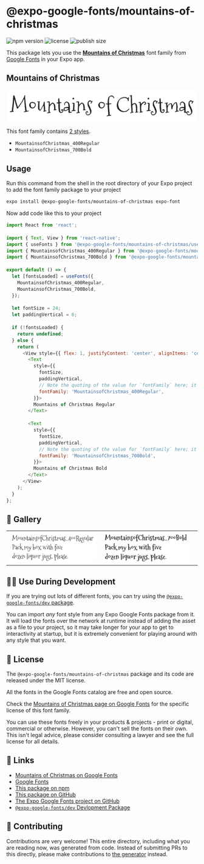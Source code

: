# @expo-google-fonts/mountains-of-christmas

![npm version](https://flat.badgen.net/npm/v/@expo-google-fonts/mountains-of-christmas)
![license](https://flat.badgen.net/github/license/expo/google-fonts)
![publish size](https://flat.badgen.net/packagephobia/install/@expo-google-fonts/mountains-of-christmas)

This package lets you use the [**Mountains of Christmas**](https://fonts.google.com/specimen/Mountains+of+Christmas) font family from [Google Fonts](https://fonts.google.com/) in your Expo app.

## Mountains of Christmas

![Mountains of Christmas](./font-family.png)

This font family contains [2 styles](#-gallery).

- `MountainsofChristmas_400Regular`
- `MountainsofChristmas_700Bold`

## Usage

Run this command from the shell in the root directory of your Expo project to add the font family package to your project
```sh
expo install @expo-google-fonts/mountains-of-christmas expo-font
```

Now add code like this to your project
```js
import React from 'react';

import { Text, View } from 'react-native';
import { useFonts } from '@expo-google-fonts/mountains-of-christmas/useFonts';
import { MountainsofChristmas_400Regular } from '@expo-google-fonts/mountains-of-christmas/400Regular';
import { MountainsofChristmas_700Bold } from '@expo-google-fonts/mountains-of-christmas/700Bold';

export default () => {
  let [fontsLoaded] = useFonts({
    MountainsofChristmas_400Regular,
    MountainsofChristmas_700Bold,
  });

  let fontSize = 24;
  let paddingVertical = 6;

  if (!fontsLoaded) {
    return undefined;
  } else {
    return (
      <View style={{ flex: 1, justifyContent: 'center', alignItems: 'center' }}>
        <Text
          style={{
            fontSize,
            paddingVertical,
            // Note the quoting of the value for `fontFamily` here; it expects a string!
            fontFamily: 'MountainsofChristmas_400Regular',
          }}>
          Mountains of Christmas Regular
        </Text>

        <Text
          style={{
            fontSize,
            paddingVertical,
            // Note the quoting of the value for `fontFamily` here; it expects a string!
            fontFamily: 'MountainsofChristmas_700Bold',
          }}>
          Mountains of Christmas Bold
        </Text>
      </View>
    );
  }
};

```

## 🔡 Gallery


||||
|-|-|-|
|![MountainsofChristmas_400Regular](./MountainsofChristmas_400Regular.ttf.png)|![MountainsofChristmas_700Bold](./MountainsofChristmas_700Bold.ttf.png)|||


## 👩‍💻 Use During Development

If you are trying out lots of different fonts, you can try using the [`@expo-google-fonts/dev` package](https://github.com/expo/google-fonts/tree/master/font-packages/dev#readme).

You can import *any* font style from any Expo Google Fonts package from it. It will load the fonts
over the network at runtime instead of adding the asset as a file to your project, so it may take longer
for your app to get to interactivity at startup, but it is extremely convenient
for playing around with any style that you want.

## 📖 License

The `@expo-google-fonts/mountains-of-christmas` package and its code are released under the MIT license.

All the fonts in the Google Fonts catalog are free and open source.

Check the [Mountains of Christmas page on Google Fonts](https://fonts.google.com/specimen/Mountains+of+Christmas) for the specific license of this font family.

You can use these fonts freely in your products & projects - print or digital, commercial or otherwise. However, you can't sell the fonts on their own. This isn't legal advice, please consider consulting a lawyer and see the full license for all details.

## 🔗 Links

- [Mountains of Christmas on Google Fonts](https://fonts.google.com/specimen/Mountains+of+Christmas)
- [Google Fonts](https://fonts.google.com/)
- [This package on npm](https://www.npmjs.com/package/@expo-google-fonts/mountains-of-christmas)
- [This package on GitHub](https://github.com/expo/google-fonts/tree/master/font-packages/mountains-of-christmas)
- [The Expo Google Fonts project on GitHub](https://github.com/expo/google-fonts)
- [`@expo-google-fonts/dev` Devlopment Package](https://github.com/expo/google-fonts/tree/master/font-packages/dev)

## 🤝 Contributing

Contributions are very welcome! This entire directory, including what you are reading now, was generated from code. Instead of submitting PRs to this directly, please make contributions to [the generator](https://github.com/expo/google-fonts/tree/master/packages/generator) instead.
